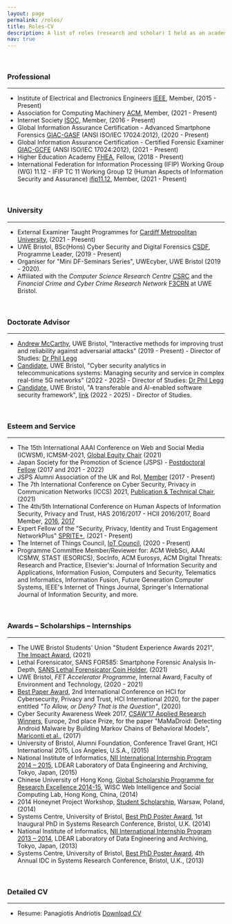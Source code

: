 ```yaml
---
layout: page
permalink: /roles/
title: Roles-CV
description: A list of roles (research and scholar) I held as an academic.
nav: true
---
```


<br>
<h3>Professional</h3>

---

* Institute of Electrical and Electronics Engineers [IEEE](https://www.ieee.org), Member, (2015 - Present)
* Association for Computing Machinery [ACM](https://www.acm.org), Member, (2021 - Present)
* Internet Society [ISOC](https://www.internetsociety.org), Member, (2016 - Present)
* Global Information Assurance Certification - Advanced Smartphone Forensics [GIAC-GASF](https://www.credly.com/users/panagiotis-andriotis/badges) (ANSI ISO/IEC 17024:2012), (2020 - Present)
* Global Information Assurance Certification - Certified Forensic Examiner [GIAC-GCFE](https://www.credly.com/users/panagiotis-andriotis/badges) (ANSI ISO/IEC 17024:2012), (2021 - Present)
* Higher Education Academy [FHEA](https://www.advance-he.ac.uk/fellowship/fellowship), Fellow, (2018 - Present)
* International Federation for Information Processing (IFIP) Working Group (WG) 11.12 - IFIP TC 11 Working Group 12 (Human Aspects of Information Security and Assurance) [ifip11.12](http://www.ifip11-12.org), Member, (2021 - Present)

<br>
<h3>University</h3>

---

* External Examiner Taught Programmes for [Cardiff Metropolitan University](https://www.cardiffmet.ac.uk/Pages/default.aspx), (2021 - Present)
* UWE Bristol, BSc(Hons) Cyber Security and Digital Forensics [CSDF](https://courses.uwe.ac.uk/G4H4/cyber-security-and-digital-forensics), Programme Leader, (2019 - Present)
* Organiser for "Mini DF-Seminars Series", UWEcyber, UWE Bristol  (2019 - 2020).
* Affiliated with the *Computer Science Research Centre* [CSRC](https://www.uwe.ac.uk/research/centres-and-groups/csrc) and the *Financial Crime and Cyber Crime Research Network* [F3CRN](https://www.uwe.ac.uk/research/centres-and-groups/global-crime-justice-security/financial-crime-network) at UWE Bristol. 

<br>
<h3>Doctorate Advisor</h3>

---

* [Andrew McCarthy](https://people.uwe.ac.uk/Person/Andrew6Mccarthy), UWE Bristol, "Interactive methods for improving trust and reliability against adversarial attacks" (2019 - Present) - Director of Studies: [Dr Phil Legg](https://people.uwe.ac.uk/Person/PhilLegg)
* [Candidate](https://www.uwe.ac.uk/research/postgraduate-research-study/how-to-apply/studentship-opportunities/cyber-security-analytics), UWE Bristol, "Cyber security analytics in telecommunications systems: Managing security and service in complex real-time 5G networks" (2022 - 2025) - Director of Studies: [Dr Phil Legg](https://people.uwe.ac.uk/Person/PhilLegg)
* [Candidate](https://www.uwe.ac.uk/research/postgraduate-research-study/how-to-apply/studentship-opportunities/transferable-and-ai-enabled-software-security-framework), UWE Bristol, "A transferable and AI-enabled software security framework", [link](https://www.uwe.ac.uk/research/postgraduate-research-study/how-to-apply/studentship-opportunities/transferable-and-ai-enabled-software-security-framework) (2022 - 2025) - Director of Studies.

<br>
<h3>Esteem and Service</h3>

---

* The 15th International AAAI Conference on Web and Social Media (ICWSM), ICMSM-2021, [Global Equity Chair](https://icwsm.org/2021/#organization) (2021)
* Japan Society for the Promotion of Science (JSPS) - [Postdoctoral Fellow](https://www.jsps.go.jp/english/e-ippan/index.html) (2017 and 2021 - 2022)
* JSPS Alumni Association of the UK and RoI, [Member](https://www.jsps.org/alumni_association/) (2017 - Present)
* The 7th International Conference on Cyber Security, Privacy in Communication Networks (ICCS) 2021, [Publication & Technical Chair](https://iccs2021.iaasse.org/committees.html), (2021)
* The 4th/5th International Conference on Human Aspects of Information Security, Privacy and Trust, HAS 2016/2017 - HCII 2016/2017, Board Member, [2016](http://2016.hci.international/has), [2017](http://2017.hci.international/has)
* Expert Fellow of the "Security, Privacy, Identity and Trust Engagement NetworkPlus" [SPRITE+](https://spritehub.org/expert-fellows/), (2021 - Present)
* The Internet of Things Council, [IoT Council](https://www.theinternetofthings.eu/panagiotis-andriotis), (2020 - Present)
* Programme Committee Member/Reviewer for: ACM WebSci, AAAI ICSMW, STAST (ESORICS), SocInfo, ACM Eurosys, ACM Digital Threats: Research and Practice, Elsevier's: Journal of Information Security and Applications, Information Fusion, Computers and Security, Telematics and Informatics, Information Fusion, Future Generation Computer Systems, IEEE's Internet of Things Journal, Springer's International Journal of Information Security, and more.

<br>
<h3>Awards – Scholarships – Internships</h3>

---

* The UWE Bristol Students' Union "Student Experience Awards 2021", [The Impact Award](https://www.thestudentsunion.co.uk/news/article/thesuatuwe/The-Student-Experience-Awards-Winners/), (2021)
* Lethal Forensicator, SANS FOR585: Smartphone Forensic Analysis In-Depth, [SANS Lethal Forensicator Coin Holder](https://www.sans.org/digital-forensics-incident-response/coin-holders/), (2021)
* UWE Bristol, *FET Accelerator Programme*, Internal Award, Faculty of Environment and Technology, (2020 - 2021)
* [Best Paper Award](https://2020.hci.international/hci-cpt-best-paper-award.html), 2nd International Conference on HCI for Cybersecurity, Privacy and Trust, HCI International 2020, for the paper entitled *"To Allow, or Deny? That is the Question"*, (2020)
* Cyber Security Awareness Week 2017, [CSAW’17 Applied Research Winners](https://esisar.grenoble-inp.fr/en/about/csaw-results), Europe, 2nd place Prize, for the paper "MaMaDroid: Detecting Android Malware by Building Markov Chains of Behavioral Models", [Mariconti et al.](/al-folio/assets/pdf/ndss17mama.pdf), (2017)
* University of Bristol, Alumni Foundation, Conference Travel Grant, HCI International 2015, Los Angeles, U.S.A., (2015)
* National Institute of Informatics, [NII International Internship Program 2014 – 2015](http://people.cs.bris.ac.uk/~oray/NII//), LDEAR Laboratory of Data Engineering and Archiving, Tokyo, Japan, (2015)
* Chinese University of Hong Kong, [Global Scholarship Programme for Research Excellence 2014-15](https://research-information.bris.ac.uk/en/activities/global-scholarship-programme-for-research-excellence-2014-15), WISC Web Intelligence and Social Computing Lab, Hong Kong, China, (2014)
* 2014 Honeynet Project Workshop, [Student Scholarship](https://research-information.bris.ac.uk/en/prizes/student-scholarship-for-the-2014-honeynet-project-workshop-in-war), Warsaw, Poland, (2014)
* Systems Centre, University of Bristol, [Best PhD Poster Award](https://research-information.bris.ac.uk/en/prizes/best-phd-poster-award), 1st Inaugural PhD in Systems Research Conference, Bristol, U.K. (2014)
* National Institute of Informatics, [NII International Internship Program 2013 – 2014](http://people.cs.bris.ac.uk/~oray/NII//), LDEAR Laboratory of Data Engineering and Archiving, Tokyo, Japan, (2013)
* Systems Centre, University of Bristol, [Best PhD Poster Award](https://research-information.bris.ac.uk/en/prizes/best-phd-poster-award-2), 4th Annual IDC in Systems Research Conference, Bristol, U.K., (2013)

<br>
<h3>Detailed CV</h3>

---

* Resume: Panagiotis Andriotis [Download CV](/al-folio/assets/pdf/PanosCV.pdf)
